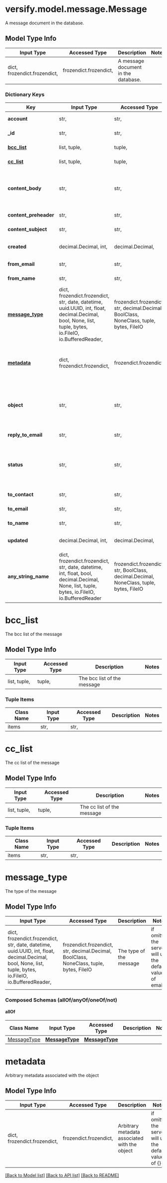 # versify.model.message.Message

A message document in the database.

## Model Type Info
Input Type | Accessed Type | Description | Notes
------------ | ------------- | ------------- | -------------
dict, frozendict.frozendict,  | frozendict.frozendict,  | A message document in the database. | 

### Dictionary Keys
Key | Input Type | Accessed Type | Description | Notes
------------ | ------------- | ------------- | ------------- | -------------
**account** | str,  | str,  | The account the message belongs to | 
**_id** | str,  | str,  | Unique identifier for the message | [optional] 
**[bcc_list](#bcc_list)** | list, tuple,  | tuple,  | The bcc list of the message | [optional] 
**[cc_list](#cc_list)** | list, tuple,  | tuple,  | The cc list of the message | [optional] 
**content_body** | str,  | str,  | The body of the message | [optional] if omitted the server will use the default value of ""
**content_preheader** | str,  | str,  | The preheader of the message | [optional] 
**content_subject** | str,  | str,  | The subject of the message | [optional] 
**created** | decimal.Decimal, int,  | decimal.Decimal,  | The timestamp when the event was created | [optional] 
**from_email** | str,  | str,  | The from email of the message | [optional] 
**from_name** | str,  | str,  | The from name of the message | [optional] 
**[message_type](#message_type)** | dict, frozendict.frozendict, str, date, datetime, uuid.UUID, int, float, decimal.Decimal, bool, None, list, tuple, bytes, io.FileIO, io.BufferedReader,  | frozendict.frozendict, str, decimal.Decimal, BoolClass, NoneClass, tuple, bytes, FileIO | The type of the message | [optional] if omitted the server will use the default value of email
**[metadata](#metadata)** | dict, frozendict.frozendict,  | frozendict.frozendict,  | Arbitrary metadata associated with the object | [optional] if omitted the server will use the default value of {}
**object** | str,  | str,  | The object type. Always \&quot;message\&quot; | [optional] if omitted the server will use the default value of "message"
**reply_to_email** | str,  | str,  | The reply to email of the message | [optional] 
**status** | str,  | str,  | The status of the message | [optional] if omitted the server will use the default value of "draft"
**to_contact** | str,  | str,  | The to contact of the message | [optional] 
**to_email** | str,  | str,  | The to email of the message | [optional] 
**to_name** | str,  | str,  | The to name of the message | [optional] 
**updated** | decimal.Decimal, int,  | decimal.Decimal,  | The timestamp when the event was last updated | [optional] 
**any_string_name** | dict, frozendict.frozendict, str, date, datetime, int, float, bool, decimal.Decimal, None, list, tuple, bytes, io.FileIO, io.BufferedReader | frozendict.frozendict, str, BoolClass, decimal.Decimal, NoneClass, tuple, bytes, FileIO | any string name can be used but the value must be the correct type | [optional]

# bcc_list

The bcc list of the message

## Model Type Info
Input Type | Accessed Type | Description | Notes
------------ | ------------- | ------------- | -------------
list, tuple,  | tuple,  | The bcc list of the message | 

### Tuple Items
Class Name | Input Type | Accessed Type | Description | Notes
------------- | ------------- | ------------- | ------------- | -------------
items | str,  | str,  |  | 

# cc_list

The cc list of the message

## Model Type Info
Input Type | Accessed Type | Description | Notes
------------ | ------------- | ------------- | -------------
list, tuple,  | tuple,  | The cc list of the message | 

### Tuple Items
Class Name | Input Type | Accessed Type | Description | Notes
------------- | ------------- | ------------- | ------------- | -------------
items | str,  | str,  |  | 

# message_type

The type of the message

## Model Type Info
Input Type | Accessed Type | Description | Notes
------------ | ------------- | ------------- | -------------
dict, frozendict.frozendict, str, date, datetime, uuid.UUID, int, float, decimal.Decimal, bool, None, list, tuple, bytes, io.FileIO, io.BufferedReader,  | frozendict.frozendict, str, decimal.Decimal, BoolClass, NoneClass, tuple, bytes, FileIO | The type of the message | if omitted the server will use the default value of email

### Composed Schemas (allOf/anyOf/oneOf/not)
#### allOf
Class Name | Input Type | Accessed Type | Description | Notes
------------- | ------------- | ------------- | ------------- | -------------
[MessageType](MessageType.md) | [**MessageType**](MessageType.md) | [**MessageType**](MessageType.md) |  | 

# metadata

Arbitrary metadata associated with the object

## Model Type Info
Input Type | Accessed Type | Description | Notes
------------ | ------------- | ------------- | -------------
dict, frozendict.frozendict,  | frozendict.frozendict,  | Arbitrary metadata associated with the object | if omitted the server will use the default value of {}

[[Back to Model list]](../../README.md#documentation-for-models) [[Back to API list]](../../README.md#documentation-for-api-endpoints) [[Back to README]](../../README.md)

